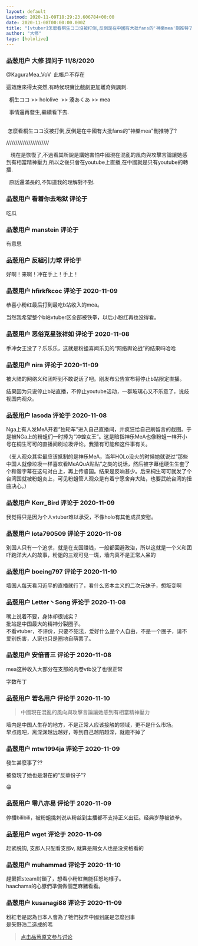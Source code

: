 ```yaml
---
layout: default
Lastmod: 2020-11-09T18:29:23.606784+00:00
date: 2020-11-08T00:00:00.000Z
title: "[vtuber]怎麼看桐生ココ沒被打倒,反倒是在中國有大批fans的'神樂mea'刪推特了?"
author: "大修"
tags: [hololive]
---
```



### 品葱用户 **大修** 提问于 11/8/2020
    
@KaguraMea\_VoV  此帳戶不存在  
  
這效應來得太突然,有時候現實比戲劇更加離奇與諷刺.  
  
  桐生ココ >> hololive  >> 湊あくあ >> mea  
  
  事情還再發生,繼續看下去.  
    
  
 怎麼看桐生ココ沒被打倒,反倒是在中國有大批fans的"神樂mea"刪推特了?  
  
///////////////////////  
  
   現在是恢復了,不過看其所說是講她害怕中國現在混亂的風向與攻擊言論讓她感到有相當精神壓力,所以之後只會在youtube上直播,在中國就是只有youtube的轉播.  
  
  原話還滿長的,不知道我的理解對不對.
    
                

### 品葱用户 **看着你去地狱** 评论于 
        
吃瓜
        
                

### 品葱用户 **manstein** 评论于 
        
有意思
        
                

### 品葱用户 **反組引力球** 评论于 
        
好啊！来啊！冲在手上！手上！
        
                

### 品葱用户 **hfirkfkcoc** 评论于 2020-11-09
        
恭喜小粉红最后打到最吃b站收入的mea。  
  
当然我希望整个b站vtuber区全部被铁拳，以后小粉红再也没得看。
        
                

### 品葱用户 **恶俗克星张祥如** 评论于 2020-11-08
        
手冲女王没了？乐乐乐，这就是粉蛆喜闻乐见的“网络舆论战”的结果吗哈哈
        
                

### 品葱用户 **nira** 评论于 2020-11-09
        
被大陆的网络义和团吓到不敢说话了吧。刚发布公告宣布将停止b站限定直播。  
  
结果因为只说停止b站直播，不停止youtube活动，一群玻璃心又不乐意了，说歧视国内观众。
        
                

### 品葱用户 **lasoda** 评论于 2020-11-08
        
Nga上有人发MeA开着“独轮车”进入自己直播间，并疯狂给自己刷留言的截图。于是被NGa上的粉蛆们一时捧为“冲蝗女王”。这是暗指神乐MeA也像粉蛆一样开小号在桐生可可的直播间刷垃圾评论。我猜有可能和这件事有关。  
  
（支人观众其实最应该抵制的是神乐MeA，当年HOLo没火的时候她就说过“那些中国人就像垃圾一样喜欢看MeAQuA贴贴”之类的说话，然后被字幕组硬生生套了个和谐字幕在这句对白上，再上传睿国。结果是反响甚少。后来桐生可可就发了个台湾国就被粉蛆炎上，可见粉蛆管人观众是有着宁愿舍弃大陆，也要武统台湾的扭曲决心。）
        
                

### 品葱用户 **Kerr_Bird** 评论于 2020-11-09
        
我觉得只是因为个人vtuber难以承受，不像holo有其他成员安慰。
        
                

### 品葱用户 **lota790509** 评论于 2020-11-08
        
别国人只有一个追求，就是在支国赚钱，一般都回避政治，所以这就是一个义和团吓跑洋大人的故事，粉蛆的三观可见一斑，墙内真不是正常人呆的
        
                

### 品葱用户 **boeing797** 评论于 2020-11-10
        
墙国人每天看习近平的直播就行了，看什么资本主义的二次元妹子，想叛变啊
        
                

### 品葱用户 **Letter丶Song** 评论于 2020-11-08
        
嘴上说着不要，身体却很诚实？  
批站是中国最大的精神分裂圈子。  
不看vtuber，不评价，只要不犯法，爱好什么是个人自由，不是一个圈子，请不爱别伤害，人家也只是圈地自萌罢了。
        
                

### 品葱用户 **安倍晋三** 评论于 2020-11-08
        
mea这种收入大部分在支那的内卷vtb没了也很正常  
  
字数布丁
        
                

### 品葱用户 **若名用户** 评论于 2020-11-10
        
> 中國現在混亂的風向與攻擊言論讓她感到有相當精神壓力

  
墙内是中国人生存的地方，不是正常人应该接触的领域，更不是什么市场。  
早点跑吧，离深渊越远越好，等到自己越陷越深，就跑不掉了
        
                

### 品葱用户 **mtw1994ja** 评论于 2020-11-09
        
發生甚麼事了??  
  
被發現了她也是潛在的"反華份子"?  
  
😁
        
                

### 品葱用户 **零八亦易** 评论于 2020-11-09
        
停播bilibili，被粉蛆挑刺说从粉丝到主播都不支持正义出征。经典岁静被铁拳。
        
                

### 品葱用户 **wget** 评论于 2020-11-09
        
赶紧脱钩, 支那人只配看支那v, 就算是屑女人也是没资格看的
        
                

### 品葱用户 **muhammad** 评论于 2020-11-10
        
趕緊把steam封鎖了，想看小粉紅無能狂怒地樣子。  
haachama的心豚們準備做個芝麻豬看看。
        
                

### 品葱用户 **kusanagi88** 评论于 2020-11-09
        
粉紅老是認為日本人會為了牠們投奔中國到底是怎麼回事  
是矢野浩二造成的嗎
        
                





> [点击品葱原文参与讨论](https://pincong.rocks/question/33272)

